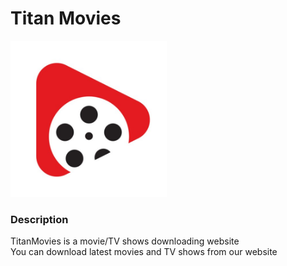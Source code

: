 # Titan Movies
<img display="inline-block" margin="auto" height="250px" width="250px" src="Devjam/Images/logo.jpg">

### Description
TitanMovies is a movie/TV shows downloading website<br>
You can download latest movies and TV shows from our website
